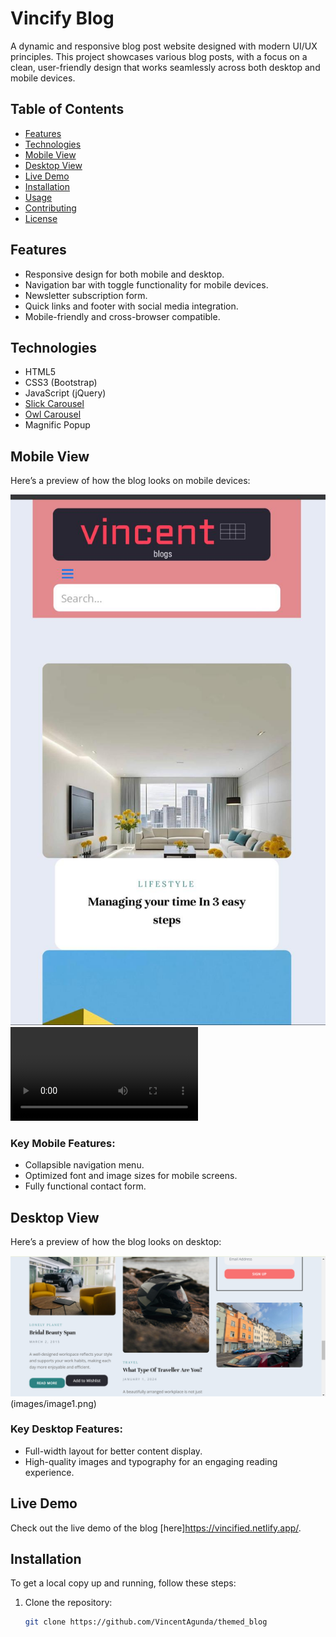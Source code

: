 # Vincify Blog

A dynamic and responsive blog post website designed with modern UI/UX principles. This project showcases various blog posts, with a focus on a clean, user-friendly design that works seamlessly across both desktop and mobile devices.

## Table of Contents

- [Features](#features)
- [Technologies](#technologies)
- [Mobile View](#mobile-view)
- [Desktop View](#desktop-view)
- [Live Demo](#live-demo)
- [Installation](#installation)
- [Usage](#usage)
- [Contributing](#contributing)
- [License](#license)

## Features

- Responsive design for both mobile and desktop.
- Navigation bar with toggle functionality for mobile devices.
- Newsletter subscription form.
- Quick links and footer with social media integration.
- Mobile-friendly and cross-browser compatible.

## Technologies

- HTML5
- CSS3 (Bootstrap)
- JavaScript (jQuery)
- [Slick Carousel](https://kenwheeler.github.io/slick/)
- [Owl Carousel](https://owlcarousel2.github.io/OwlCarousel2/)
- Magnific Popup

## Mobile View

Here’s a preview of how the blog looks on mobile devices:

![Mobile View](images/mobile.jpg)
<video controls src="mobile.mp4" title="Video Demo"></video>

### Key Mobile Features:
- Collapsible navigation menu.
- Optimized font and image sizes for mobile screens.
- Fully functional contact form.
  
## Desktop View

Here’s a preview of how the blog looks on desktop:

![Desktop View](images/image.png)
               (images/image1.png)

### Key Desktop Features:
- Full-width layout for better content display.
- High-quality images and typography for an engaging reading experience.

## Live Demo

Check out the live demo of the blog [here]https://vincified.netlify.app/.

## Installation

To get a local copy up and running, follow these steps:

1. Clone the repository:

   ```bash
   git clone https://github.com/VincentAgunda/themed_blog
